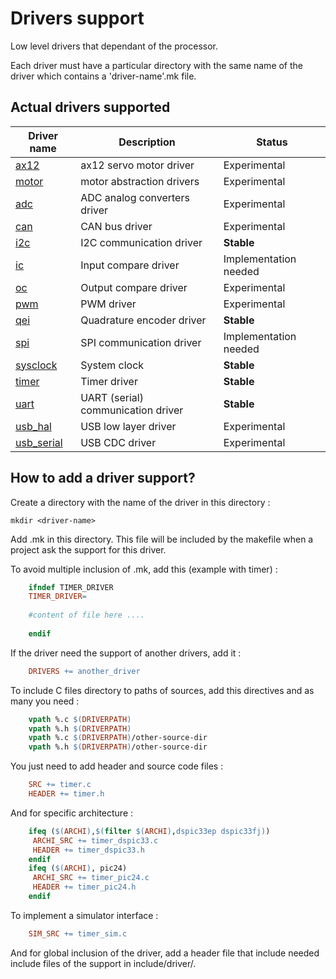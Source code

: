 # Drivers support

Low level drivers that dependant of the processor.

Each driver must have a particular directory with the same name of the driver which contains a 'driver-name'.mk file.

## Actual drivers supported

|Driver name|Description|Status|
|-----------|-----------|------|
|[ax12](ax12/README.md)|ax12 servo motor driver|Experimental|
|[motor](motor/README.md)|motor abstraction drivers|Experimental|
|[adc](adc/README.md)|ADC analog converters driver|Experimental|
|[can](can/README.md)|CAN bus driver|Experimental|
|[i2c](i2c/README.md)|I2C communication driver|__Stable__|
|[ic](ic/README.md)|Input compare driver|Implementation needed|
|[oc](oc/README.md)|Output compare driver|Experimental|
|[pwm](pwm/README.md)|PWM driver|Experimental|
|[qei](qei/README.md)|Quadrature encoder driver|__Stable__|
|[spi](spi/README.md)|SPI communication driver|Implementation needed|
|[sysclock](sysclock/README.md)|System clock|__Stable__|
|[timer](timer/README.md)|Timer driver|__Stable__|
|[uart](uart/README.md)|UART (serial) communication driver|__Stable__|
|[usb_hal](usb_hal/README.md)|USB low layer driver|Experimental|
|[usb_serial](usb_serial/README.md)|USB CDC driver|Experimental|

## How to add a driver support?
Create a directory with the name of the driver in this directory :

	mkdir <driver-name>

Add <driver-name>.mk in this directory. This file will be included by the makefile when a project ask the support for this driver.

To avoid multiple inclusion of <driver-name>.mk, add this (example with timer) :

```Makefile
	ifndef TIMER_DRIVER
	TIMER_DRIVER=
	
	#content of file here ....
	
	endif
```

If the driver need the support of another drivers, add it :

```Makefile
	DRIVERS += another_driver
```

To include C files directory to paths of sources, add this directives and as many you need :

```Makefile
	vpath %.c $(DRIVERPATH)
	vpath %.h $(DRIVERPATH)
	vpath %.c $(DRIVERPATH)/other-source-dir
	vpath %.h $(DRIVERPATH)/other-source-dir
```

You just need to add header and source code files :

```Makefile
	SRC += timer.c
	HEADER += timer.h
```

And for specific architecture :

```Makefile
	ifeq ($(ARCHI),$(filter $(ARCHI),dspic33ep dspic33fj))
	 ARCHI_SRC += timer_dspic33.c
	 HEADER += timer_dspic33.h
	endif
	ifeq ($(ARCHI), pic24)
	 ARCHI_SRC += timer_pic24.c
	 HEADER += timer_pic24.h
	endif
```

To implement a simulator interface :

```Makefile
	SIM_SRC += timer_sim.c
```

And for global inclusion of the driver, add a header file that include needed include files of the support in include/driver/.
